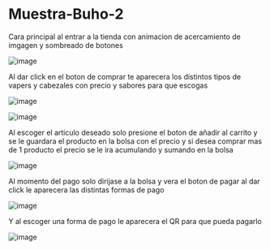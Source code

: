 # Muestra-Buho-2

Cara principal al entrar a la tienda con animacion de acercamiento de imgagen y sombreado de botones

![image](https://github.com/Alonso-Ruiz/Muestra-Buho-2/assets/125393214/e76bf2f0-4127-4d93-a7c6-c12daa33ea7d)

Al dar click en el boton de comprar te aparecera los distintos tipos de vapers y cabezales con precio y sabores para que escogas 

![image](https://github.com/Alonso-Ruiz/Muestra-Buho-2/assets/125393214/849373e5-09d9-4d4d-8e82-b01e917d8a63)

![image](https://github.com/Alonso-Ruiz/Muestra-Buho-2/assets/125393214/ff2cffeb-b38c-4f8c-aa3c-37faeb8cbe9f)

Al escoger el articulo deseado solo presione el boton de añadir al carrito y se le guardara el producto en la bolsa con el precio y si desea comprar mas de 1 producto el precio se le ira acumulando y sumando en la bolsa 

![image](https://github.com/Alonso-Ruiz/Muestra-Buho-2/assets/125393214/12bfd970-1431-473c-a05a-3dcdcb6045c9)


Al momento del pago solo dirijase a la bolsa y vera el boton de pagar al dar click le aparecera las distintas formas de pago 

![image](https://github.com/Alonso-Ruiz/Muestra-Buho-2/assets/125393214/48479867-0b10-43b0-b663-2a122b1d860b)

Y al escoger una forma de pago le aparecera el QR para que pueda pagarlo 

![image](https://github.com/Alonso-Ruiz/Muestra-Buho-2/assets/125393214/d5d306b6-7bb1-46e9-a84d-fde9f2fb9aff)


